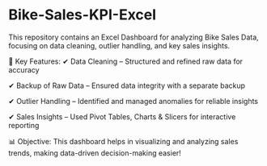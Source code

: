 # Bike-Sales-KPI-Excel

This repository contains an Excel Dashboard for analyzing Bike Sales Data, focusing on data cleaning, outlier handling, and key sales insights.

🔹 Key Features:
✔ Data Cleaning – Structured and refined raw data for accuracy

✔ Backup of Raw Data – Ensured data integrity with a separate backup

✔ Outlier Handling – Identified and managed anomalies for reliable insights

✔ Sales Insights – Used Pivot Tables, Charts & Slicers for interactive reporting

📊 Objective: This dashboard helps in visualizing and analyzing sales trends, making data-driven decision-making easier!
